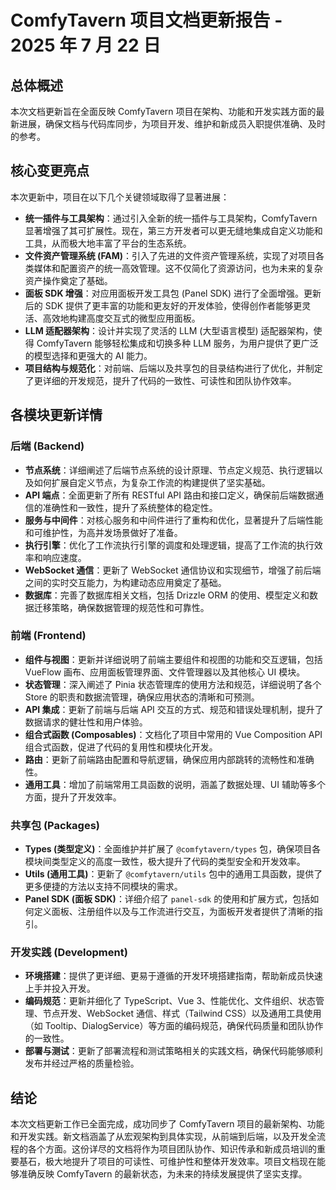 # ComfyTavern 项目文档更新报告 - 2025 年 7 月 22 日

## 总体概述

本次文档更新旨在全面反映 ComfyTavern 项目在架构、功能和开发实践方面的最新进展，确保文档与代码库同步，为项目开发、维护和新成员入职提供准确、及时的参考。

## 核心变更亮点

本次更新中，项目在以下几个关键领域取得了显著进展：

- **统一插件与工具架构**：通过引入全新的统一插件与工具架构，ComfyTavern 显著增强了其可扩展性。现在，第三方开发者可以更无缝地集成自定义功能和工具，从而极大地丰富了平台的生态系统。
- **文件资产管理系统 (FAM)**：引入了先进的文件资产管理系统，实现了对项目各类媒体和配置资产的统一高效管理。这不仅简化了资源访问，也为未来的复杂资产操作奠定了基础。
- **面板 SDK 增强**：对应用面板开发工具包 (Panel SDK) 进行了全面增强。更新后的 SDK 提供了更丰富的功能和更友好的开发体验，使得创作者能够更灵活、高效地构建高度交互式的微型应用面板。
- **LLM 适配器架构**：设计并实现了灵活的 LLM (大型语言模型) 适配器架构，使得 ComfyTavern 能够轻松集成和切换多种 LLM 服务，为用户提供了更广泛的模型选择和更强大的 AI 能力。
- **项目结构与规范化**：对前端、后端以及共享包的目录结构进行了优化，并制定了更详细的开发规范，提升了代码的一致性、可读性和团队协作效率。

## 各模块更新详情

### 后端 (Backend)

- **节点系统**：详细阐述了后端节点系统的设计原理、节点定义规范、执行逻辑以及如何扩展自定义节点，为复杂工作流的构建提供了坚实基础。
- **API 端点**：全面更新了所有 RESTful API 路由和接口定义，确保前后端数据通信的准确性和一致性，提升了系统整体的稳定性。
- **服务与中间件**：对核心服务和中间件进行了重构和优化，显著提升了后端性能和可维护性，为高并发场景做好了准备。
- **执行引擎**：优化了工作流执行引擎的调度和处理逻辑，提高了工作流的执行效率和响应速度。
- **WebSocket 通信**：更新了 WebSocket 通信协议和实现细节，增强了前后端之间的实时交互能力，为构建动态应用奠定了基础。
- **数据库**：完善了数据库相关文档，包括 Drizzle ORM 的使用、模型定义和数据迁移策略，确保数据管理的规范性和可靠性。

### 前端 (Frontend)

- **组件与视图**：更新并详细说明了前端主要组件和视图的功能和交互逻辑，包括 VueFlow 画布、应用面板管理界面、文件管理器以及其他核心 UI 模块。
- **状态管理**：深入阐述了 Pinia 状态管理库的使用方法和规范，详细说明了各个 Store 的职责和数据流管理，确保应用状态的清晰和可预测。
- **API 集成**：更新了前端与后端 API 交互的方式、规范和错误处理机制，提升了数据请求的健壮性和用户体验。
- **组合式函数 (Composables)**：文档化了项目中常用的 Vue Composition API 组合式函数，促进了代码的复用性和模块化开发。
- **路由**：更新了前端路由配置和导航逻辑，确保应用内部跳转的流畅性和准确性。
- **通用工具**：增加了前端常用工具函数的说明，涵盖了数据处理、UI 辅助等多个方面，提升了开发效率。

### 共享包 (Packages)

- **Types (类型定义)**：全面维护并扩展了 `@comfytavern/types` 包，确保项目各模块间类型定义的高度一致性，极大提升了代码的类型安全和开发效率。
- **Utils (通用工具)**：更新了 `@comfytavern/utils` 包中的通用工具函数，提供了更多便捷的方法以支持不同模块的需求。
- **Panel SDK (面板 SDK)**：详细介绍了 `panel-sdk` 的使用和扩展方式，包括如何定义面板、注册组件以及与工作流进行交互，为面板开发者提供了清晰的指引。

### 开发实践 (Development)

- **环境搭建**：提供了更详细、更易于遵循的开发环境搭建指南，帮助新成员快速上手并投入开发。
- **编码规范**：更新并细化了 TypeScript、Vue 3、性能优化、文件组织、状态管理、节点开发、WebSocket 通信、样式（Tailwind CSS）以及通用工具使用（如 Tooltip、DialogService）等方面的编码规范，确保代码质量和团队协作的一致性。
- **部署与测试**：更新了部署流程和测试策略相关的实践文档，确保代码能够顺利发布并经过严格的质量检验。

## 结论

本次文档更新工作已全面完成，成功同步了 ComfyTavern 项目的最新架构、功能和开发实践。新文档涵盖了从宏观架构到具体实现，从前端到后端，以及开发全流程的各个方面。这份详尽的文档将作为项目团队协作、知识传承和新成员培训的重要基石，极大地提升了项目的可读性、可维护性和整体开发效率。项目文档现在能够准确反映 ComfyTavern 的最新状态，为未来的持续发展提供了坚实支撑。
